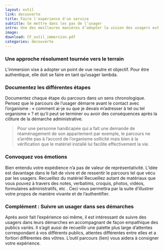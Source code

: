 ```yaml
---
layout: outil
link: decouverte
title: Faire l'expérience d'un service
subtitle: Se mettre dans les pas de l’usager
intro: Une des meilleures manières d’adopter la vision des usagers est de vous mettre littéralement dans leurs pas et de faire vous-mêmes l’expérience du service ou du dispositif quand cela est possible. Cette immersion vise à adopter le point de vue de l’usager en situation. Cela vous permettra de vous rendre compte de la fluidité du parcours pour un néophyte - conditions d’accueil, orientation, clarté du vocabulaire utilisé dans la démarche et par les agents, etc 
image: 
download: CF_outil_immersion.pdf
categories: decouverte
---
```


### Une approche résolument tournée vers le terrain
L’immersion vise à adopter un point de vue neutre et objectif. Pour être authentique, elle doit se faire en tant qu’usager lambda. 

### Documentez les différentes étapes 
Documentez chaque étape du parcours dans un sens chronologique. Pensez que le parcours de l’usager démarre avant le contact avec l’organisme : « comment ai-je su que je devais m’adresser à tel ou tel organisme » ? et qu’il peut se terminer ou avoir des conséquences après la clôture de la démarche administrative. 

> Pour une personne handicapée qui a fait une demande de réaménagement de son appartement par exemple, le parcours ne s’arrête pas à l’accord de l’organisme sollicité mais bien à la vérification que le matériel installé lui facilite effectivement la vie.  

### Convoquez vos émotions 
Bien entendu votre expédience n’a pas de valeur de représentativité. L’idée est davantage dans le fait de vivre et de ressentir le parcours tel que vécu par les usagers. 
Recueillez du matériel 
Recueillez autant de matériaux que vous pouvez à travers des notes, verbatims, croquis, photos, vidéos, formulaires administratifs, etc . Ceci vous permettra par la suite d’illustrer votre propos de manière vivante et de l’authentifier.

### Complément : Suivre un usager dans ses démarches 
Après avoir fait l’expérience soi même, il est intéressant de suivre des usagers dans leurs démarches en accompagnant de façon empathique des publics variés. Il s’agit aussi de recueillir une palette plus large d’attentes correspondant à vos différents publics, attentes différentes entre elles et a fortiori différentes des vôtres. L’outil parcours (lien) vous aidera à consigner votre expérience. 